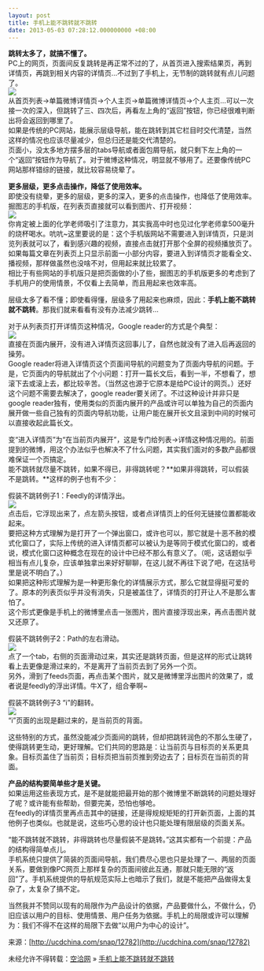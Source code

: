 ```yaml
---
layout: post
title: 手机上能不跳转就不跳转
date: 2013-05-03 07:28:12.000000000 +08:00
---
```


**跳转太多了，就搞不懂了。**  
 PC上的网页，页面间反复跳转是再正常不过的了，从首页进入搜索结果页，再到详情页，再跳到相关内容的详情页…不过到了手机上，无节制的跳转就有点儿问题了。  
![](http://alibuybuy-img11.stor.sinaapp.com/2013/04/329a_weibo.gif)  
 从首页列表->单篇微博详情页->个人主页->单篇微博详情页->个人主页…可以一次接一次的深入，但跳转了三、四次后，再看左上角的“返回”按钮，你已经很难判断出将会返回到哪里了。  
 如果是传统的PC网站，能展示层级导航，能在跳转到其它栏目时交代清楚，当然这样的情况也应该尽量减少，但总归还是能交代清楚的。  
 页面小，没太多地方摆多层的tabs导航或者面包屑导航，就只剩下左上角的一个“返回”按钮作为导航了。对于微博这种情况，明显就不够用了。还要像传统PC网站那样错综的链接，就比较容易绕晕了。

**更多层级，更多点击操作，降低了使用效率。**  
 即使没有绕晕，更多的层级，更多的深入，更多的点击操作，也降低了使用效率。  
 掘图志的手机版，在列表页直接就可以看到图片、打开视频：  
![](http://alibuybuy-img11.stor.sinaapp.com/2013/04/499a_jtz.gif)  
 你肯定被上面的化学老师吸引了注意力，其实我高中时也见过化学老师拿500毫升的烧杯喝水。吭吭~这里要说的是：这个手机版网站不需要进入到详情页，只是浏览列表就可以了，看到感兴趣的视频，直接点击就打开那个全屏的视频播放页了。如果每篇文章在列表页上只显示前面一小部分内容，要进入到详情页才能看全文、播视频，那样做虽然也没啥不对，但用起来就比较累了。  
 相比于有些网站的手机版只是把页面做的小了些，掘图志的手机版更多的考虑到了手机用户的使用情景，不仅看上去简单，而且用起来也效率高。

层级太多了看不懂；即使看得懂，层级多了用起来也麻烦，因此：**手机上能不跳转就不跳转**。那我们就来看看有没有办法减少跳转…

对于从列表页打开详情页这种情况，Google reader的方式是个典型：  
![](http://alibuybuy-img11.stor.sinaapp.com/2013/04/a0f6_g-reader.gif)  
 直接在页面内展开，没有进入详情页这回事儿了，自然也就没有了进入后再返回的操劳。  
 Google reader将进入详情页这个页面间导航的问题变为了页面内导航的问题。于是，它页面内的导航就出了个小问题：打开一篇长文后，看到一半，不想看了，想滚下去或滚上去，都比较辛苦。（当然这也源于它原本是给PC设计的网页。）还好这个问题不需要去解决了，google reader要关闭了。不过这种设计并非只是google reader独有，使用类似的页面内展开的产品或许可以单独为自己的页面内展开做一些自己独有的页面内导航功能，让用户能在展开长文且滚到中间的时候可以直接收起此篇长文。

变“进入详情页”为“在当前页内展开”，这是专门给列表->详情这种情况用的。前面提到的微博，用这个办法似乎也解决不了什么问题，其实我们面对的多数产品都很难保证一个页搞定。  
 能不跳转就尽量不跳转，如果不得已，非得跳转呢？**如果非得跳转，可以假装不是跳转。**这样的例子也有不少：

假装不跳转例子1：Feedly的详情浮出。  
![](http://alibuybuy-img11.stor.sinaapp.com/2013/04/1d69_feedly.gif)  
 点击后，它浮现出来了，点左箭头按钮，或者点详情页上的任何无链接位置都能收起来。  
 要把这种方式理解为是打开了一个弹出窗口，或许也可以，那它就是十恶不赦的模式化窗口了，实际上传统的进入详情页都可以被认为是等同于模式化窗口的，或者说，模式化窗口这种概念在现在的设计中已经不那么有意义了。（呃，这话题似乎相当有点儿复杂，应该单独拿出来好好聊聊，在这儿就不再往下说了吧，在这括号里是说不明白了。）  
 如果把这种形式理解为是一种更形象化的详情展示方式，那么它就显得挺可爱的了。原本的列表页似乎并没有消失，只是被盖住了，详情页的打开让人不是那么害怕了。  
 这个形式更像是手机上的微博里点击一张图片，图片直接浮现出来，再点击图片就又还原了。

假装不跳转例子2：Path的左右滑动。  
![](http://alibuybuy-img11.stor.sinaapp.com/2013/04/e1fb_path.gif)  
 点了一个tab，右侧的页面滑动过来，其实还是跳转页面，但是这样的形式让跳转看上去更像是滑过来的，不是离开了当前页去到了另外一个页。  
 另外，滑到了feeds页面，再点击某个图片，就又是微博里浮出图片的效果了，或者说是feedly的浮出详情。牛X了，组合拳啊~

假装不跳转例子3 “i”的翻转。  
![](http://alibuybuy-img11.stor.sinaapp.com/2013/04/7dae_i.gif)  
 “i”页面的出现是翻过来的，是当前页的背面。

这些特别的方式，虽然没能减少页面间的跳转，但却把跳转润色的不那么生硬了，使得跳转更生动，更好理解。它们共同的思路是：让当前页与目标页的关系更具象。目标页盖住了当前页；目标页把当前页推到旁边去了；目标页在当前页的背面。

**产品的结构要简单些才是关键。**  
 如果运用这些表现方式，是不是就能把最开始的那个微博里不断跳转的问题处理好了呢？或许能有些帮助，但要完美，恐怕也够呛。  
 在feedly的详情页里再点击其中的链接，还是得规规矩矩的打开新页面，上面的其他例子也类似。也就是说，这些巧心思的设计也只能处理有限层级的页面关系。

“能不跳转就不跳转，非得跳转也尽量假装不是跳转。”这其实都有一个前提：产品的结构得简单点儿。  
 手机系统只提供了简装的页面间导航，我们费尽心思也只是处理了一、两层的页面关系，要做到像PC网页上那样复杂的页面间彼此互通，那就只能无限的“返回”了。手机系统提供的导航规范实际上也暗示了我们，就是不能把产品做得太复杂了，太复杂了搞不定。

当然我并不赞同以现有的局限作为产品设计的依据，产品要做什么，不做什么，仍旧应该以用户的目标、使用情景、用户任务为依据。手机上的局限或许可以理解为：我们不得不在这样的局限下去做“以用户为中心的设计”。

来源：[http://ucdchina.com/snap/12782](http://ucdchina.com/snap/12782)

未经允许不得转载：[空洽网](http://kongqia.com) » [手机上能不跳转就不跳转](http://kongqia.com/1626.html)


